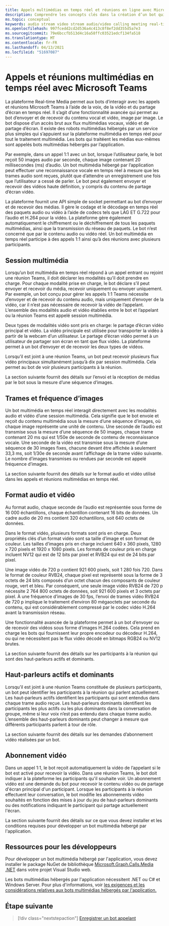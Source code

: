 ```yaml
---
title: Appels multimédias en temps réel et réunions en ligne avec Microsoft Teams
description: Comprendre les concepts clés dans la création d’un bot qui peut mener des appels audio et vidéo en temps réel et des réunions en ligne.
ms.topic: conceptual
keywords: audio stream video stream audio/video calling meeting real-time media application-hosted media service-hosted media
ms.openlocfilehash: 997fcedd2cd2d536a4c413c8f8ef2dd355d5a7e3
ms.sourcegitcommit: 79e6bccfb513d4c16a58ffc03521edcf134fa518
ms.translationtype: MT
ms.contentlocale: fr-FR
ms.lasthandoff: 04/13/2021
ms.locfileid: "51697087"
---
```

# <a name="real-time-media-calls-and-meetings-with-microsoft-teams"></a>Appels et réunions multimédias en temps réel avec Microsoft Teams

La plateforme Real-time Media permet aux bots d’interagir avec les appels et réunions Microsoft Teams à l’aide de la voix, de la vidéo et du partage d’écran en temps réel. Il s’agit d’une fonctionnalité avancée qui permet au bot d’envoyer et de recevoir du contenu vocal et vidéo, image par image. Le bot dispose d’un accès brut aux flux multimédias vocaux, vidéo et de partage d’écran. Il existe des robots multimédias hébergés par un service plus simples qui s’appuient sur la plateforme multimédia en temps réel pour tout le traitement multimédia. Les bots qui traitéent les médias eux-mêmes sont appelés bots multimédias hébergés par l’application.

Par exemple, dans un appel 1:1 avec un bot, lorsque l’utilisateur parle, le bot reçoit 50 images audio par seconde, chaque image contenant 20 millisecondes (ms) d’audio. Un bot multimédia hébergé par l’application peut effectuer une reconnaissance vocale en temps réel à mesure que les trames audio sont reçues, plutôt que d’attendre un enregistrement une fois que l’utilisateur a cessé de parler. Le bot peut également envoyer et recevoir des vidéos haute définition, y compris du contenu de partage d’écran vidéo.

La plateforme fournit une API simple de socket permettant au bot d’envoyer et de recevoir des médias. Il gère le codage et le décodage en temps réel des paquets audio ou vidéo à l’aide de codecs tels que LAG ET G.722 pour l’audio et H.264 pour la vidéo. La plateforme gère également automatiquement le chiffrement ou le déchiffrement de tous les paquets multimédias, ainsi que la transmission du réseau de paquets. Le bot n’est concerné que par le contenu audio ou vidéo réel. Un bot multimédia en temps réel participe à des appels 1:1 ainsi qu’à des réunions avec plusieurs participants.

## <a name="media-session"></a>Session multimédia

Lorsqu’un bot multimédia en temps réel répond à un appel entrant ou rejoint une réunion Teams, il doit déclarer les modalités qu’il doit prendre en charge. Pour chaque modalité prise en charge, le bot déclare s’il peut envoyer et recevoir du média, recevoir uniquement ou envoyer uniquement. Par exemple, un bot conçu pour gérer les appels 1:1 Teams nécessite d’envoyer et de recevoir du contenu audio, mais uniquement d’envoyer de la vidéo, car il n’est pas nécessaire de recevoir la vidéo de l’appelant. L’ensemble des modalités audio et vidéo établies entre le bot et l’appelant ou la réunion Teams est appelé session multimédia.

Deux types de modalités vidéo sont pris en charge: le partage d’écran vidéo principal et vidéo. La vidéo principale est utilisée pour transporter la vidéo à partir de la webcam d’un utilisateur. Le partage d’écran vidéo permet à un utilisateur de partager son écran en tant que flux vidéo. La plateforme permet à un bot d’envoyer et de recevoir les deux types de vidéos.

Lorsqu’il est joint à une réunion Teams, un bot peut recevoir plusieurs flux vidéo principaux simultanément jusqu’à dix par session multimédia. Cela permet au bot de voir plusieurs participants à la réunion.

La section suivante fournit des détails sur l’envoi et la réception de médias par le bot sous la mesure d’une séquence d’images.

## <a name="frames-and-frame-rate"></a>Trames et fréquence d’images

Un bot multimédia en temps réel interagit directement avec les modalités audio et vidéo d’une session multimédia. Cela signifie que le bot envoie et reçoit du contenu multimédia sous la mesure d’une séquence d’images, où chaque image représente une unité de contenu. Une seconde de l’audio est transmise sous la mesure d’une séquence de 50 images, chaque trame contenant 20 ms qui est 1/50e de seconde de contenu de reconnaissance vocale. Une seconde de la vidéo est transmise sous la mesure d’une séquence de 30 images fixes, chacune devant être affichée à seulement 33,3 ms, soit 1/30e de seconde avant l’affichage de la trame vidéo suivante. Le nombre d’images transmises ou rendues par seconde est appelé fréquence d’images.

La section suivante fournit des détails sur le format audio et vidéo utilisé dans les appels et réunions multimédias en temps réel.

## <a name="audio-and-video-format"></a>Format audio et vidéo

Au format audio, chaque seconde de l’audio est représentée sous forme de 16 000 échantillons, chaque échantillon contenant 16 bits de données. Un cadre audio de 20 ms contient 320 échantillons, soit 640 octets de données.

Dans le format vidéo, plusieurs formats sont pris en charge. Deux propriétés clés d’un format vidéo sont sa taille d’image et son format de couleur. Les tailles d’images pris en charge incluent 640 x 360 pixels, 1280 x 720 pixels et 1920 x 1080 pixels. Les formats de couleur pris en charge incluent NV12 qui est de 12 bits par pixel et RVB24 qui est de 24 bits par pixel.

Une image vidéo de 720 p contient 921 600 pixels, soit 1 280 fois 720. Dans le format de couleur RVB24, chaque pixel est représenté sous la forme de 3 octets de 24 bits composés d’un octet chacun des composants de couleur rouge, vert et bleu. Par conséquent, une seule image vidéo RVB24 de 720 p nécessite 2 764 800 octets de données, soit 921 600 pixels et 3 octets par pixel. À une fréquence d’images de 30 fps, l’envoi de trames vidéo RVB24 de 720 p implique le traitement d’environ 80 mégaoctets par seconde du contenu, qui est considérablement compressé par le codec vidéo H.264 avant la transmission réseau.

Une fonctionnalité avancée de la plateforme permet à un bot d’envoyer ou de recevoir des vidéos sous forme d’images H.264 codées. Cela prend en charge les bots qui fournissent leur propre encodeur ou décodeur H.264, ou qui ne nécessitent pas le flux vidéo décodé en bitmaps RGB24 ou NV12 brutes.

La section suivante fournit des détails sur les participants à la réunion qui sont des haut-parleurs actifs et dominants.

## <a name="active-and-dominant-speakers"></a>Haut-parleurs actifs et dominants

Lorsqu’il est joint à une réunion Teams constituée de plusieurs participants, un bot peut identifier les participants à la réunion qui parlent actuellement. Les haut-parleurs actifs identifient les participants qui sont entendus dans chaque trame audio reçue. Les haut-parleurs dominants identifient les participants les plus actifs ou les plus dominants dans la conversation de groupe, même si leur voix n’est pas entendu dans chaque trame audio. L’ensemble des haut-parleurs dominants peut changer à mesure que différents participants parlent à tour de rôle.

La section suivante fournit des détails sur les demandes d’abonnement vidéo réalisées par un bot.

## <a name="video-subscription"></a>Abonnement vidéo

Dans un appel 1:1, le bot reçoit automatiquement la vidéo de l’appelant si le bot est activé pour recevoir la vidéo. Dans une réunion Teams, le bot doit indiquer à la plateforme les participants qu'il souhaite voir. Un abonnement vidéo est une demande du bot pour recevoir le contenu vidéo ou de partage d'écran principal d'un participant. Lorsque les participants à la réunion effectuent leur conversation, le bot modifie les abonnements vidéo souhaités en fonction des mises à jour du jeu de haut-parleurs dominants ou des notifications indiquant le participant qui partage actuellement l'écran.

La section suivante fournit des détails sur ce que vous devez installer et les conditions requises pour développer un bot multimédia hébergé par l'application.

## <a name="developer-resources"></a>Ressources pour les développeurs

Pour développer un bot multimédia hébergé par l'application, vous devez installer le package NuGet de bibliothèque [Microsoft.Graph.Calls.Media .NET](https://www.nuget.org/packages/Microsoft.Graph.Communications.Calls.Media/) dans votre projet Visual Studio web.

Les bots multimédias hébergés par l'application nécessitent .NET ou C# et Windows Server. Pour plus d'informations, voir [les exigences et les considérations relatives aux bots multimédias hébergés par l'application.](requirements-considerations-application-hosted-media-bots.md#c-or-net-and-windows-server-for-development)

## <a name="next-step"></a>Étape suivante

> [!div class="nextstepaction"]
> [Enregistrer un bot appelant](~/bots/calls-and-meetings/registering-calling-bot.md)
